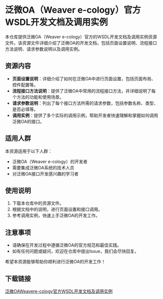 # 泛微OA（Weaver e-cology）官方WSDL开发文档及调用实例

本仓库提供泛微OA（Weaver e-cology）官方的WSDL开发文档及调用实例资源文件。该资源文件详细介绍了泛微OA的开发文档，包括页面设置说明、流程接口方法说明、请求参数说明以及调用实例。

## 资源内容

- **页面设置说明**：详细介绍了如何在泛微OA中进行页面设置，包括页面布局、控件配置等。
- **流程接口方法说明**：提供了泛微OA中常用的流程接口方法，并详细说明了每个方法的功能和使用场景。
- **请求参数说明**：列出了每个接口方法所需的请求参数，包括参数名称、类型、是否必填等。
- **调用实例**：提供了多个实际的调用示例，帮助开发者快速理解和掌握如何调用泛微OA的接口。

## 适用人群

本资源适用于以下人群：

- 泛微OA（Weaver e-cology）的开发者
- 需要集成泛微OA系统的技术人员
- 对泛微OA接口开发感兴趣的学习者

## 使用说明

1. 下载本仓库中的资源文件。
2. 根据文档中的说明，进行页面设置和接口调用。
3. 参考调用实例，快速上手泛微OA的开发工作。

## 注意事项

- 请确保在开发过程中遵循泛微OA的官方规范和最佳实践。
- 如有任何问题或疑问，欢迎在仓库中提出Issue，我们会尽快回复。

希望本资源能够帮助你顺利进行泛微OA的开发工作！

## 下载链接

[泛微OAWeavere-cology官方WSDL开发文档及调用实例](https://pan.quark.cn/s/cd51311e9bd4)